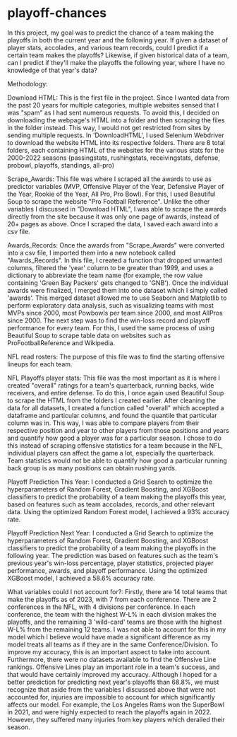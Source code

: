 # playoff-chances
In this project, my goal was to predict the chance of a team making the playoffs in both the current year and the following year. If given a dataset of  player stats, accolades, and various team records, could I predict if a certain team makes the playoffs? Likewise, if given historical data of a team, can I predict if they'll make the playoffs the following year, where I have no knowledge of that year's data?

Methodology:

Download HTML: This is the first file in the project. Since I wanted data from the past 20 years for multiple categories, multiple websites sensed that I was "spam" as I had sent numerous requests. To avoid this, I decided on downloading the webpage's HTML into a folder and then scraping the files in the folder instead. This way, I would not get restricted from sites by sending multiple requests. In 'DownloadHTML', I used Selenium Webdriver to download the website HTML into its respective folders. There are 8 total folders, each containing HTML of the websites for the various stats for the 2000-2022 seasons (passingstats, rushingstats, receivingstats, defense, probowl, playoffs, standings, all-pro)

Scrape_Awards: This file was where I scraped all the awards to use as predictor variables (MVP, Offensive Player of the Year, Defensive Player of the Year, Rookie of the Year, All Pro, Pro Bowl). For this, I used Beautiful Soup to scrape the website "Pro Football Reference". Unlike the other variables I discussed in "Download HTML", I was able to scrape the awards directly from the site because it was only one page of awards, instead of 20+ pages as above. Once I scraped the data, I saved each award into a csv file.

Awards_Records: Once the awards from "Scrape_Awards" were converted into a csv file, I imported them into a new notebook called "Awards_Records". In this file, I created a function that dropped unwanted columns, filtered the 'year' column to be greater than 1999, and uses a dictionary to abbreviate the team name (for example, the row value containing 'Green Bay Packers' gets changed to 'GNB'). Once the individual awards were finalized, I merged them into one dataset which I simply called 'awards'. This merged dataset allowed me to use Seaborn and Matplotlib to perform exploratory data analysis, such as visualizing teams with most MVPs since 2000, most Powbowls per team since 2000, and most AllPros since 2000. The next step was to find the win-loss record and playoff performance for every team. For this, I used the same process of using Beautiful Soup to scrape table data on websites such as ProFootballReference and Wikipedia. 

NFL read rosters: The purpose of this file was to find the starting offensive lineups for each team.

NFL Playoffs player stats: This file was the most important as it is where I created "overall" ratings for a team's quarterback, running backs, wide receivers, and entire defense. To do this, I once again used Beautiful Soup to scrape the HTML from the folders I created earlier. After cleaning the data for all datasets, I created a function called "overall" which accepted a dataframe and particular columns, and found the quantile that particular column was in. This way, I was able to compare players from their respective position and year to other players from those positions and years and quantify how good a player was for a particular season. I chose to do this instead of scraping offensive statistics for a team because in the NFL, individual players can affect the game a lot, especially the quarterback. Team statistics would not be able to quantify how good a particular running back group is as many positions can obtain rushing yards. 

Playoff Prediction This Year: I conducted a Grid Search to optimize the hyperparameters of Random Forest, Gradient Boosting, and XGBoost classifiers to predict the probability of a team making the playoffs this year, based on features such as team accolades, records, and other relevant data. Using the optimized Random Forest model, I achieved a 93% accuracy rate.

Playoff Prediction Next Year: I conducted a Grid Search to optimize the hyperparameters of Random Forest, Gradient Boosting, and XGBoost classifiers to predict the probability of a team making the playoffs in the following year. The prediction was based on features such as the team's previous year's win-loss percentage, player statistics, projected player performance, awards, and playoff performance. Using the optimized XGBoost model, I achieved a 58.6% accuracy rate.

What variables could I not account for?: Firstly, there are 14 total teams that make the playoffs as of 2023, with 7 from each conference. There are 2 conferences in the NFL, with 4 divisions per conference. In each conference, the team with the highest W-L% in each division makes the playoffs, and the remaining 3 'wild-card' teams are those with the highest W-L% from the remaining 12 teams. I was not able to account for this in my model which I believe would have made a significant difference as my model treats all teams as if they are in the same Conference/Division. To improve my accuracy, this is an important aspect to take into account. Furthermore, there were no datasets available to find the Offensive Line rankings. Offensive Lines play an important role in a team's success, and that would have certainly improved my accuracy. Although I hoped for a better prediction for predicting next year's playoffs than 68.8%, we must recognize that aside from the variables I discussed above that were not accounted for, injuries are impossible to account for which significantly affects our model. For example, the Los Angeles Rams won the SuperBowl in 2021, and were highly expected to reach the playoffs again in 2022. However, they suffered many injuries from key players which derailed their season.
